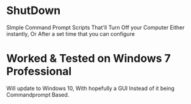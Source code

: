 # ShutDown
SImple Command Prompt Scripts That'll Turn Off your Computer Either instantly, Or After a set time that you can configure
 # Worked & Tested on Windows 7 Professional
 Will update to Windows 10, With hopefully a GUI Instead of it being Commandprompt Based.
